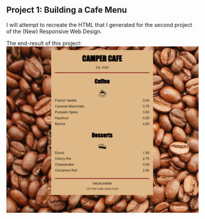 ## Project 1: Building a Cafe Menu 

I will attempt to recreate the HTML that I generated for the second project of the (New) Responsive Web Design.

The end-result of this project:  
![title](Images/screenshot.PNG)

